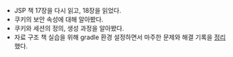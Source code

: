 - JSP 책 17장을 다시 읽고, 18장을 읽었다.
- 쿠키의 보안 속성에 대해 알아봤다.
- 쿠키와 세션의 정의, 생성 과정을 알아봤다.
- 자료 구조 책 실습을 위해 gradle 환경 설정하면서 마주한 문제와 해결 기록을 [정리](../ETC/gradle.md)했다.

